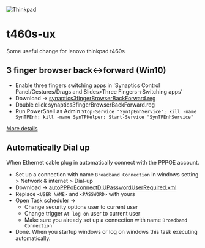 ![Thinkpad](https://upload.wikimedia.org/wikipedia/commons/thumb/5/59/Lenovo_ThinkPad_X1_Ultrabook_%28Nov_16%2C_2012%29.png/330px-Lenovo_ThinkPad_X1_Ultrabook_%28Nov_16%2C_2012%29.png)

# t460s-ux

Some useful change for lenovo thinkpad t460s

## 3 finger browser back<->forward (Win10)

- Enable three fingers switching apps in 'Synaptics Control Panel/Gestures/Drags and Slides>Three Fingers->Switching apps'
- Download -> [synaptics3fingerBrowserBackForward.reg](https://github.com/biplobsd/t460s-ux/blob/main/win10/synaptics3fingerBrowserBackForward.reg)
- Double click synaptics3fingerBrowserBackForward.reg
- Run PowerShell as Admin `Stop-Service "SyntpEnhService"; kill -name SynTPEnh; kill -name SynTPHelper; Start-Service "SynTPEnhService"`

[More details](https://stackoverflow.com/a/49823162)

## Automatically Dial up

When Ethernet cable plug in automatically connect with the PPPOE account.

- Set up a connection with name `Broadband Connection` in windows setting > Network & internet > Dial-up
- Download -> [autoPPPoEconnectDIUPasswordUserRequired.xml](https://github.com/biplobsd/t460s-ux/blob/main/win10/autoPPPoEconnectDIUPasswordUserRequired.xml)
- Replace `<USER_NAME>` and `<PASSWORD>` with yours
- Open Task scheduler ->
  - Change security options user to current user
  - Change trigger `At log on` user to current user
  - Make sure you already set up a connection with name `Broadband Connection`
- Done. When you startup windows or log on windows this task executing automatically.
